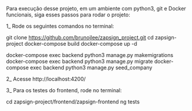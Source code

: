 Para execução desse projeto, em um ambiente com python3, git e Docker funcionais, siga esses passos para rodar o projeto:

1_ Rode os seguintes comandos no terminal:

git clone https://github.com/brunojlee/zapsign_project.git
cd zapsign-project
docker-compose build
docker-compose up -d

docker-compose exec backend python3 manage.py makemigrations
docker-compose exec backend python3 manage.py migrate
docker-compose exec backend python3 manage.py seed_company

2_ Acesse http://localhost:4200/

3_ Para os testes do frontend, rode no terminal:

cd zapsign-project/frontend/zapsign-frontend
ng tests
